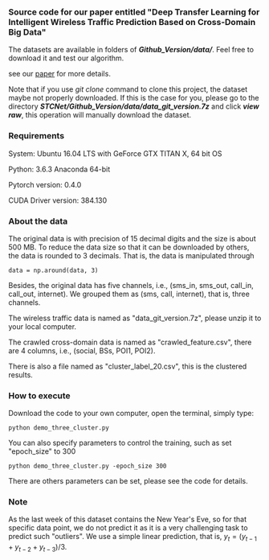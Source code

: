 ### Source code for our paper entitled "Deep Transfer Learning for Intelligent Wireless Traffic Prediction Based on Cross-Domain Big Data"

The datasets are available in folders of ***Github_Version/data/***. Feel free to download it and test our algorithm.

see our [paper](https://chuanting.github.io/pdf/ieee_jsac_2019.pdf) for more details.

Note that if you use *git clone* command to clone this project, the dataset maybe not properly downloaded. If this is the case for you, please go to the directory ***STCNet/Github_Version/data/data_git_version.7z*** and click ***view raw***, this operation will manually download the dataset.


### Requirements
System: Ubuntu 16.04 LTS with GeForce GTX TITAN X, 64 bit OS 

Python: 3.6.3 Anaconda 64-bit

Pytorch version: 0.4.0

CUDA Driver version: 384.130


### About the data
The original data is with precision of 15 decimal digits and the size is about 500 MB. To reduce the data size so that it can be downloaded by others, the data is rounded to 3 decimals. That is, the data is manipulated through
```
data = np.around(data, 3)
```
Besides, the original data has five channels, i.e., (sms_in, sms_out, call_in, call_out, internet). We grouped them as (sms, call, internet), that is, three channels.

The wireless traffic data is named as "data_git_version.7z", please unzip it to your local computer.

The crawled cross-domain data is named as "crawled_feature.csv", there are 4 columns, i.e., (social, BSs, POI1, POI2).

There is also a file named as "cluster_label_20.csv", this is the clustered results.

### How to execute
Download the code to your own computer, open the terminal, simply type:
```
python demo_three_cluster.py
```

You can also specify parameters to control the training, such as set "epoch_size" to 300

```
python demo_three_cluster.py -epoch_size 300
```

There are others parameters can be set, please see the code for details.


### Note
As the last week of this dataset contains the New Year's Eve, so for that specific data point, we do not predict it as it is a very challenging task to predict such "outliers". We use a simple linear prediction, that is, $y_t = (y_{t-1}+y_{t-2}+y_{t-3})/3$.